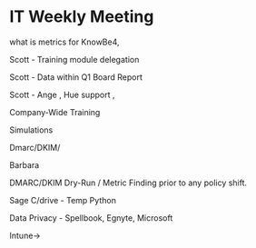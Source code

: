 # IT Weekly Meeting



what is metrics for KnowBe4,



Scott - Training module delegation

Scott - Data within Q1 Board Report

Scott - Ange , Hue support ,

Company-Wide Training

Simulations





Dmarc/DKIM/

Barbara

DMARC/DKIM Dry-Run / Metric Finding prior to any policy shift. 



Sage C/drive - Temp Python 

Data Privacy - Spellbook, Egnyte, Microsoft

Intune-> 



